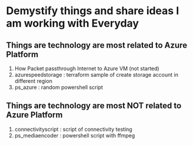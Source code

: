 # Demystify things and share ideas I am working with Everyday

## Things are technology are most related to Azure Platform 

1. How Packet passthrough Internet to Azure VM (not started)
1. azurespeedstorage : terraform sample of create storage account in different region
1. ps_azure : random powershell script 

## Things are technology are most NOT related to Azure Platform 

1. connectivityscript : script of connectivity testing
1. ps_mediaencoder : powershell script with ffmpeg 





